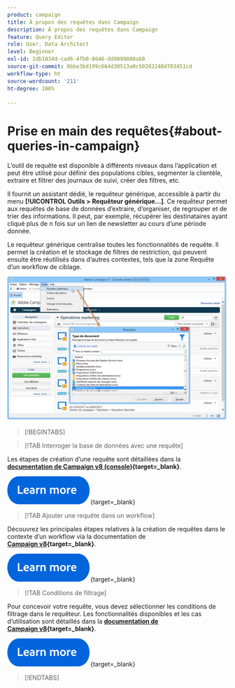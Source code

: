 ```yaml
---
product: campaign
title: À propos des requêtes dans Campaign
description: À propos des requêtes dans Campaign
feature: Query Editor
role: User, Data Architect
level: Beginner
exl-id: 2db1034d-cad6-4fb0-8646-dd9099080ab0
source-git-commit: 0bbe3bd199c664d30513a0c50203248d703451cd
workflow-type: ht
source-wordcount: '211'
ht-degree: 100%

---
```


# Prise en main des requêtes{#about-queries-in-campaign}

L’outil de requête est disponible à différents niveaux dans l’application et peut être utilisé pour définir des populations cibles, segmenter la clientèle, extraire et filtrer des journaux de suivi, créer des filtres, etc.

Il fournit un assistant dédié, le requêteur générique, accessible à partir du menu **[!UICONTROL Outils > Requêteur générique…]**. Ce requêteur permet aux requêtes de base de données d’extraire, d’organiser, de regrouper et de trier des informations. Il peut, par exemple, récupérer les destinataires ayant cliqué plus de n fois sur un lien de newsletter au cours d’une période donnée.

Le requêteur générique centralise toutes les fonctionnalités de requête. Il permet la création et le stockage de filtres de restriction, qui peuvent ensuite être réutilisés dans d’autres contextes, tels que la zone Requête d’un workflow de ciblage.

![Accès au requêteur et sélection d’une table](assets/query_editor_nveau_21.png)


>[!BEGINTABS]

>[!TAB Interroger la base de données avec une requête]

Les étapes de création d’une requête sont détaillées dans la **[documentation de Campaign v8 (console)](https://experienceleague.adobe.com/fr/docs/campaign/campaign-v8/data/query/query-editor){target=_blank}**.


[![Image](../../assets/do-not-localize/learn-more-button.svg)](https://experienceleague.adobe.com/fr/docs/campaign/campaign-v8/data/query/query-editor){target=_blank}


>[!TAB Ajouter une requête dans un workflow]

Découvrez les principales étapes relatives à la création de requêtes dans le contexte d’un workflow via la documentation de **[Campaign v8](https://experienceleague.adobe.com/fr/docs/campaign/automation/workflows/wf-activities/targeting-activities/query){target=_blank}**.

[![Image](../../assets/do-not-localize/learn-more-button.svg)](https://experienceleague.adobe.com/fr/docs/campaign/automation/workflows/wf-activities/targeting-activities/query){target=_blank}

>[!TAB Conditions de filtrage]

Pour concevoir votre requête, vous devez sélectionner les conditions de filtrage dans le requêteur. Les fonctionnalités disponibles et les cas d’utilisation sont détaillés dans la **[documentation de Campaign v8](https://experienceleague.adobe.com/fr/docs/campaign/campaign-v8/data/query/filter-conditions){target=_blank}**.

[![Image](../../assets/do-not-localize/learn-more-button.svg)](https://experienceleague.adobe.com/fr/docs/campaign/campaign-v8/data/query/filter-conditions){target=_blank}

>[!ENDTABS]


